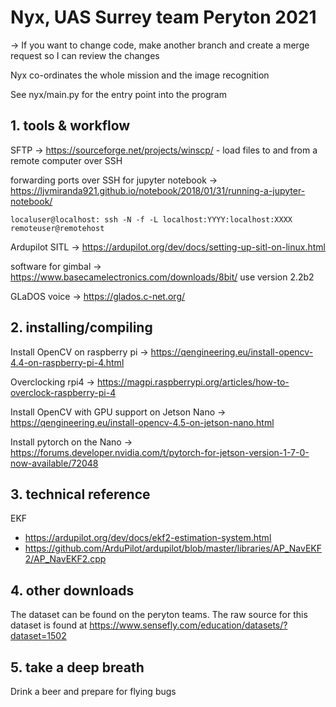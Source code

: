# Nyx, UAS Surrey team Peryton 2021

-> If you want to change code, make another branch and create a merge request so I can review the changes

Nyx co-ordinates the whole mission and the image recognition 

See nyx/main.py for the entry point into the program




## 1. tools & workflow

SFTP -> https://sourceforge.net/projects/winscp/ - load files to and from a remote computer over SSH

forwarding ports over SSH for jupyter notebook -> https://ljvmiranda921.github.io/notebook/2018/01/31/running-a-jupyter-notebook/
```
localuser@localhost: ssh -N -f -L localhost:YYYY:localhost:XXXX remoteuser@remotehost
```

Ardupilot SITL -> https://ardupilot.org/dev/docs/setting-up-sitl-on-linux.html

software for gimbal -> https://www.basecamelectronics.com/downloads/8bit/ use version 2.2b2

GLaDOS voice -> https://glados.c-net.org/ 


## 2. installing/compiling

Install OpenCV on raspberry pi -> https://qengineering.eu/install-opencv-4.4-on-raspberry-pi-4.html

Overclocking rpi4 -> https://magpi.raspberrypi.org/articles/how-to-overclock-raspberry-pi-4

Install OpenCV with GPU support on Jetson Nano -> https://qengineering.eu/install-opencv-4.5-on-jetson-nano.html

Install pytorch on the Nano -> https://forums.developer.nvidia.com/t/pytorch-for-jetson-version-1-7-0-now-available/72048

## 3. technical reference

EKF
- https://ardupilot.org/dev/docs/ekf2-estimation-system.html
- https://github.com/ArduPilot/ardupilot/blob/master/libraries/AP_NavEKF2/AP_NavEKF2.cpp


## 4. other downloads

The dataset can be found on the peryton teams.
The raw source for this dataset is found at https://www.sensefly.com/education/datasets/?dataset=1502


## 5. take a deep breath

Drink a beer and prepare for flying bugs
